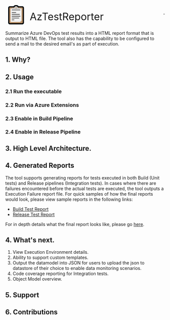 <div style="display: block;width: 100%;">
	<div style="clear: both;">
		<div style="float: left;height: 60px;overflow: hidden;padding: 3px 1.8%;">
			<img src="AzTestReporter/docs/Media/logo.png" alt="AzTR" style="width:50px"/>
		</div>
		<div style="float: left;height: 60px;overflow: hidden;padding: 3px 1.8%;width:82%;font-style:bold;font-size:xx-large;vertical-align:middle;padding-top:20px">
		AzTestReporter
		</div>
	</div>
</div>

<br/>
<hr/>

Summarize Azure DevOps test results into a HTML report format that is output to HTML file. The tool also has the capability to be configured to send a mail to the desired email's as part of execution.

## 1. Why?

## 2. Usage

### 2.1 Run the executable

### 2.2 Run via Azure Extensions

### 2.3 Enable in Build Pipeline

### 2.4 Enable in Release Pipeline

## 3. High Level Architecture.

## 4. Generated Reports
The tool supports generating reports for tests executed in both Build (Unit tests) and Release pipelines (Integration tests). In cases where there are failures encountered before the actual tests are executed, the tool outputs a Execution Failure report file. For quick samples of how the final reports would look, please view sample reports in the following links:

- [Build Test Report](AzTestReporter/docs/UnitTestResults-Example-TestExecutionReport.html)
- [Release Test Report](AzTestReporter/docs/)

For in depth details what the final report looks like, please go [here](AzTestReporter/docs/ReportDetails.md).


## 4. What's next.

1. View Execution Environment details.
2. Ability to support custom templates.
3. Output the datamodel into JSON for users to upload the json to datastore of their choice to enable data monitoring scenarios.
4. Code coverage reporting for Integration tests.
5. Object Model overview.

## 5. Support

## 6. Contributions